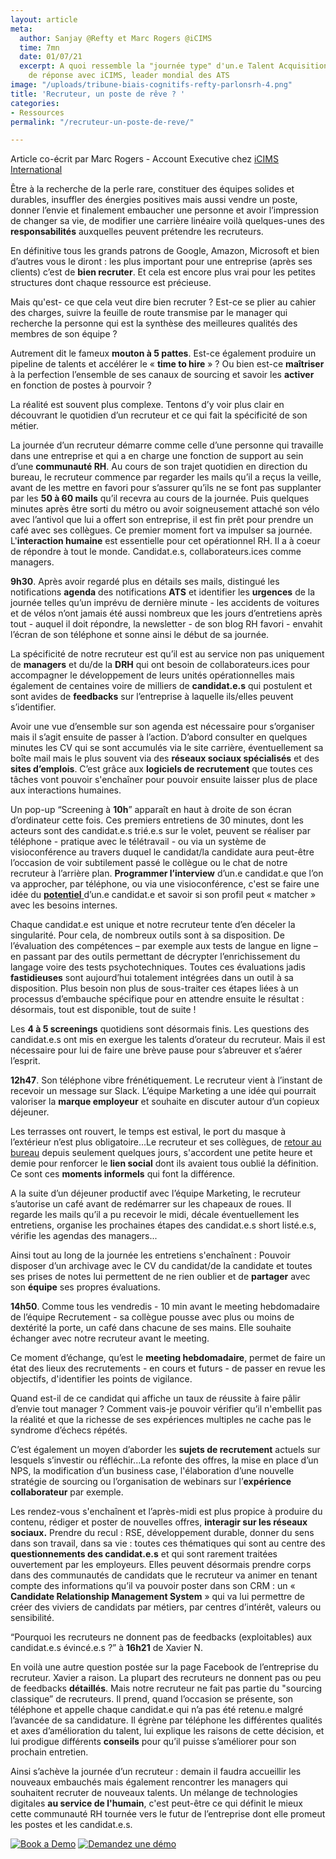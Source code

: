 ```yaml
---
layout: article
meta:
  author: Sanjay @Refty et Marc Rogers @iCIMS
  time: 7mn
  date: 01/07/21
  excerpt: A quoi ressemble la "journée type" d'un.e Talent Acquisition ? Eléments
    de réponse avec iCIMS, leader mondial des ATS
image: "/uploads/tribune-biais-cognitifs-refty-parlonsrh-4.png"
title: 'Recruteur, un poste de rêve ? '
categories:
- Ressources
permalink: "/recruteur-un-poste-de-reve/"

---
```

Article co-écrit par Marc Rogers - Account Executive chez [iCIMS International](https://www.icims.com/fr/)

Être à la recherche de la perle rare, constituer des équipes solides et durables, insuffler des énergies positives mais aussi vendre un poste, donner l’envie et finalement embaucher une personne et avoir l’impression de changer sa vie, de modifier une carrière linéaire voilà quelques-unes des **responsabilités** auxquelles peuvent prétendre les recruteurs.

En définitive tous les grands patrons de Google, Amazon, Microsoft et bien d’autres vous le diront : les plus important pour une entreprise (après ses clients) c’est de **bien recruter**. Et cela est encore plus vrai pour les petites structures dont chaque ressource est précieuse.

Mais qu'est- ce que cela veut dire bien recruter ? Est-ce se plier au cahier des charges, suivre la feuille de route transmise par le manager qui recherche la personne qui est la synthèse des meilleures qualités des membres de son équipe ?

Autrement dit le fameux **mouton à 5 pattes**. Est-ce également produire un pipeline de talents et accélérer le « **time to hire** » ? Ou bien est-ce **maîtriser** à la perfection l’ensemble de ses canaux de sourcing et savoir les **activer** en fonction de postes à pourvoir ?

La réalité est souvent plus complexe. Tentons d’y voir plus clair en découvrant le quotidien d’un recruteur et ce qui fait la spécificité de son métier.

La journée d’un recruteur démarre comme celle d’une personne qui travaille dans une entreprise et qui a en charge une fonction de support au sein d’une **communauté RH**. Au cours de son trajet quotidien en direction du bureau, le recruteur commence par regarder les mails qu’il a reçus la veille, avant de les mettre en favori pour s’assurer qu’ils ne se font pas supplanter par les **50 à 60 mails** qu’il recevra au cours de la journée. Puis quelques minutes après être sorti du métro ou avoir soigneusement attaché son vélo avec l’antivol que lui a offert son entreprise, il est fin prêt pour prendre un café avec ses collègues. Ce premier moment fort va impulser sa journée. L'**interaction humaine** est essentielle pour cet opérationnel RH. Il a à coeur de répondre à tout le monde. Candidat.e.s, collaborateurs.ices comme managers.

**9h30**. Après avoir regardé plus en détails ses mails, distingué les notifications **agenda** des notifications **ATS** et identifier les **urgences** de la journée telles qu’un imprévu de dernière minute - les accidents de voitures et de vélos n’ont jamais été aussi nombreux que les jours d’entretiens après tout - auquel il doit répondre, la newsletter - de son blog RH favori - envahit l’écran de son téléphone et sonne ainsi le début de sa journée.

La spécificité de notre recruteur est qu’il est au service non pas uniquement de **managers** et du/de la **DRH** qui ont besoin de collaborateurs.ices pour accompagner le développement de leurs unités opérationnelles mais également de centaines voire de milliers de **candidat.e.s** qui postulent et sont avides de **feedbacks** sur l’entreprise à laquelle ils/elles peuvent s’identifier.

Avoir une vue d’ensemble sur son agenda est nécessaire pour s’organiser mais il s’agit ensuite de passer à l’action. D’abord consulter en quelques minutes les CV qui se sont accumulés via le site carrière, éventuellement sa boîte mail mais le plus souvent via des **réseaux sociaux spécialisés** et des **sites d’emplois**. C’est grâce aux **logiciels de recrutement** que toutes ces tâches vont pouvoir s'enchaîner pour pouvoir ensuite laisser plus de place aux interactions humaines.

Un pop-up “Screening à **10h**” apparaît en haut à droite de son écran d’ordinateur cette fois. Ces premiers entretiens de 30 minutes, dont les acteurs sont des candidat.e.s trié.e.s sur le volet, peuvent se réaliser par téléphone - pratique avec le télétravail -  ou via un système de visioconférence au travers duquel le candidat/la candidate aura peut-être l’occasion de voir subtilement passé le collègue ou le chat de notre recruteur à l’arrière plan.  **Programmer l’interview** d’un.e candidat.e que l’on va approcher, par téléphone, ou via une visioconférence, c'est se faire une idée du [**potentiel** ](https://blog.refty.co/5-outils-pour-mesurer-potentiel-candidat/)d’un.e candidat.e et savoir si son profil peut « matcher » avec les besoins internes.

Chaque candidat.e est unique et notre recruteur tente d’en déceler la singularité. Pour cela, de nombreux outils sont à sa disposition. De l’évaluation des compétences – par exemple aux tests de langue en ligne – en passant par des outils permettant de décrypter l’enrichissement du langage voire des tests psychotechniques. Toutes ces évaluations jadis **fastidieuses** sont aujourd’hui totalement intégrées dans un outil à sa disposition. Plus besoin non plus de sous-traiter ces étapes liées à un processus d’embauche spécifique pour en attendre ensuite le résultat : désormais, tout est disponible, tout de suite !

Les **4 à 5 screenings** quotidiens sont désormais finis. Les questions des candidat.e.s ont mis en exergue les talents d’orateur du recruteur. Mais il est nécessaire pour lui de faire une brève pause pour s’abreuver et s’aérer l’esprit.

**12h47**. Son téléphone vibre frénétiquement. Le recruteur vient à l’instant de recevoir un message sur Slack. L’équipe Marketing a une idée qui pourrait valoriser la **marque employeur** et souhaite en discuter autour d’un copieux déjeuner.

Les terrasses ont rouvert, le temps est estival, le port du masque à l’extérieur n’est plus obligatoire...Le recruteur et ses collègues, de [retour au bureau](https://blog.refty.co/5-conseils-a-suivre-a-l-aube-du-retour-au-bureau/) depuis seulement quelques jours, s'accordent une petite heure et demie pour renforcer le **lien social** dont ils avaient tous oublié la définition. Ce sont ces **moments informels** qui font la différence.

A la suite d’un déjeuner productif avec l’équipe Marketing, le recruteur s’autorise un café avant de redémarrer sur les chapeaux de roues. Il regarde les mails qu’il a pu recevoir le midi, décale éventuellement les entretiens, organise les prochaines étapes des candidat.e.s short listé.e.s, vérifie les agendas des managers...

Ainsi tout au long de la journée les entretiens s'enchaînent : Pouvoir disposer d’un archivage avec le CV du candidat/de la candidate et toutes ses prises de notes lui permettent de ne rien oublier et de **partager** avec son **équipe** ses propres évaluations.

**14h50**. Comme tous les vendredis - 10 min avant le meeting hebdomadaire de l’équipe Recrutement - sa collègue pousse avec plus ou moins de dextérité la porte, un café dans chacune de ses mains. Elle souhaite échanger avec notre recruteur avant le meeting.

Ce moment d’échange, qu’est le **meeting hebdomadaire**,  permet de faire un état des lieux des recrutements - en cours et futurs -  de passer en revue les objectifs, d'identifier les points de vigilance.

Quand est-il de ce candidat qui affiche un taux de réussite à faire pâlir d’envie tout manager ? Comment vais-je pouvoir vérifier qu’il n'embellit pas la réalité et que la richesse de ses expériences multiples ne cache pas le syndrome d’échecs répétés.

C’est également un moyen d’aborder les **sujets de recrutement** actuels sur lesquels s’investir ou réfléchir...La refonte des offres, la mise en place d’un NPS, la modification d’un business case, l'élaboration d’une nouvelle stratégie de sourcing ou l’organisation de webinars sur l’**expérience collaborateur** par exemple.

Les rendez-vous s'enchaînent et l’après-midi est plus propice à produire du contenu, rédiger et poster de nouvelles offres, **interagir sur les réseaux sociaux.** Prendre du recul : RSE, développement durable, donner du sens dans son travail, dans sa vie : toutes ces thématiques qui sont au centre des **questionnements des candidat.e.s** et qui sont rarement traitées ouvertement par les employeurs. Elles peuvent désormais prendre corps dans des communautés de candidats que le recruteur va animer en tenant compte des informations qu’il va pouvoir poster dans son CRM : un « **Candidate Relationship Management System** » qui va lui permettre de créer des viviers de candidats par métiers, par centres d’intérêt, valeurs ou sensibilité.

“Pourquoi les recruteurs ne donnent pas de feedbacks (exploitables) aux candidat.e.s évincé.e.s  ?” à **16h21** de Xavier N.

En voilà une autre question postée sur la page Facebook de l’entreprise du recruteur. Xavier a raison. La plupart des recruteurs ne donnent pas ou peu de feedbacks **détaillés**. Mais notre recruteur ne fait pas partie du "sourcing classique” de recruteurs. Il prend, quand l’occasion se présente,  son téléphone et appelle chaque candidat.e qui n’a pas été retenu.e malgré l’avancée de sa candidature. Il égrène par téléphone les différentes qualités et axes d’amélioration du talent, lui explique les raisons de cette décision, et lui prodigue différents **conseils** pour qu’il puisse s’améliorer pour son prochain entretien.

Ainsi s’achève la journée d’un recruteur : demain il faudra accueillir les nouveaux embauchés mais également rencontrer les managers qui souhaitent recruter de nouveaux talents. Un mélange de technologies digitales **au service de l'humain**, c'est peut-être ce qui définit le mieux cette communauté RH tournée vers le futur de l’entreprise dont elle promeut les postes et les candidat.e.s.

<!-- Start of HubSpot Embed Code -->
<script type="text/javascript" id="hs-script-loader" async defer src="//js.hs-scripts.com/9017898.js"></script>
<!-- End of HubSpot Embed Code -->

<!--HubSpot Call-to-Action Code --><span class="hs-cta-wrapper" id="hs-cta-wrapper-1219a145-a657-4bff-a5b4-2ac566b7c951"><span class="hs-cta-node hs-cta-1219a145-a657-4bff-a5b4-2ac566b7c951" id="hs-cta-1219a145-a657-4bff-a5b4-2ac566b7c951"><!--\[if lte IE 8\]><div id="hs-cta-ie-element"></div><!\[endif\]--><a href="https://cta-redirect.hubspot.com/cta/redirect/9017898/1219a145-a657-4bff-a5b4-2ac566b7c951" ><img class="hs-cta-img" id="hs-cta-img-1219a145-a657-4bff-a5b4-2ac566b7c951" style="border-width:0px;" src="https://no-cache.hubspot.com/cta/default/9017898/1219a145-a657-4bff-a5b4-2ac566b7c951.png"  alt="Book a Demo"/></a></span><script charset="utf-8" src="https://js.hscta.net/cta/current.js"></script><script type="text/javascript"> hbspt.cta.load(9017898, '1219a145-a657-4bff-a5b4-2ac566b7c951', {"useNewLoader":"true","region":"na1"}); </script></span><!-- end HubSpot Call-to-Action Code -->

<!--HubSpot Call-to-Action Code --><span class="hs-cta-wrapper" id="hs-cta-wrapper-2ddde91a-da18-4523-9d7f-8cf0ed7f382c"><span class="hs-cta-node hs-cta-2ddde91a-da18-4523-9d7f-8cf0ed7f382c" id="hs-cta-2ddde91a-da18-4523-9d7f-8cf0ed7f382c"><!--[if lte IE 8]><div id="hs-cta-ie-element"></div><![endif]--><a href="https://cta-redirect.hubspot.com/cta/redirect/9017898/2ddde91a-da18-4523-9d7f-8cf0ed7f382c" ><img class="hs-cta-img" id="hs-cta-img-2ddde91a-da18-4523-9d7f-8cf0ed7f382c" style="border-width:0px;" src="https://no-cache.hubspot.com/cta/default/9017898/2ddde91a-da18-4523-9d7f-8cf0ed7f382c.png"  alt="Demandez une démo"/></a></span><script charset="utf-8" src="https://js.hscta.net/cta/current.js"></script><script type="text/javascript"> hbspt.cta.load(9017898, '2ddde91a-da18-4523-9d7f-8cf0ed7f382c', {"useNewLoader":"true","region":"na1"}); </script></span><!-- end HubSpot Call-to-Action Code -->